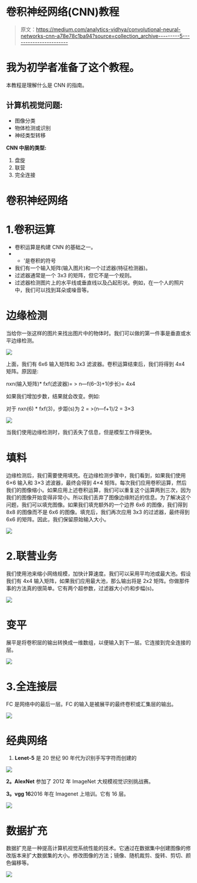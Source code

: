 # 卷积神经网络(CNN)教程

> 原文：<https://medium.com/analytics-vidhya/convolutional-neural-networks-cnn-a78e78c1ba94?source=collection_archive---------5----------------------->

# 我为初学者准备了这个教程。

本教程是理解什么是 CNN 的指南。

## 计算机视觉问题:

*   图像分类
*   物体检测或识别
*   神经类型转移

**CNN 中层的类型:**

1.  盘旋
2.  联营
3.  完全连接

# 卷积神经网络

# 1.卷积运算

*   卷积运算是构建 CNN 的基础之一。
*   * '是卷积的符号
*   我们有一个输入矩阵(输入图片)和一个过滤器(特征检测器)。
*   过滤器通常是一个 3x3 的矩阵，但它不是一个规则。
*   过滤器检测图片上的水平线或垂直线以及凸起形状。例如，在一个人的照片中，我们可以找到耳朵或噪音等。

# 边缘检测

当给你一张这样的图片来找出图片中的物体时。我们可以做的第一件事是垂直或水平边缘检测。

![](img/6e24fe90600c314f01de4696217a97b1.png)

上面，我们有 6x6 输入矩阵和 3x3 滤波器。卷积运算结束后，我们将得到 4x4 矩阵。原因是:

nxn(输入矩阵)* fxf(滤波器)= > n—f(6–3)+1(步长)= 4x4

如果我们增加步数，结果就会改变。例如:

对于 nxn(6) * fxf(3)，步距(s)为 2 = >(n—f+1)/2 = 3×3

![](img/63678456fee10b9100217a9793b07599.png)

当我们使用边缘检测时，我们丢失了信息，但是模型工作得更快。

# 填料

边缘检测后，我们需要使用填充。在边缘检测步骤中，我们看到，如果我们使用 6×6 输入和 3×3 滤波器，最终会得到 4×4 矩阵。每次我们应用卷积运算，然后我们的图像缩小。如果应用上述卷积运算，我们可以重复这个运算两到三次，因为我们的图像开始变得非常小。所以我们丢弃了图像边缘附近的信息。为了解决这个问题，我们可以填充图像。如果我们填充额外的一个边界 6x6 的图像，我们得到 8x8 的图像而不是 6x6 的图像。填充后，我们再次应用 3x3 的过滤器，最终得到 6x6 的矩阵。因此，我们保留原始输入大小。

![](img/c522adf9b97a7b922c2cc42122b7a153.png)

# 2.联营业务

我们使用池来缩小网络规模，加快计算速度。我们可以采用平均池或最大池。假设我们有 4x4 输入矩阵，如果我们应用最大池，那么输出将是 2x2 矩阵。你做那件事的方法真的很简单。它有两个超参数，过滤器大小(f)和步幅(s)。

![](img/525bd94d81347d8a82c83b1dce46e0fe.png)

# 变平

展平是将卷积层的输出转换成一维数组，以便输入到下一层。它连接到完全连接的层。

![](img/e2dc77aa53bd72545f7f8c41546fe096.png)

# 3.全连接层

FC 是网络中的最后一层。FC 的输入是被展平的最终卷积或汇集层的输出。

![](img/a5bbbbb92ef4bd56d06e749830ff8615.png)

# 经典网络

1.  **Lenet-5** 是 20 世纪 90 年代为识别手写字符而创建的

![](img/660981dc8e8ff107acd1bf68b873f347.png)

**2。AlexNet** 参加了 2012 年 ImageNet 大规模视觉识别挑战赛。

**3。vgg 16**2016 年在 Imagenet 上培训。它有 16 层。

![](img/431c89b37eb2138b65d8730390715d5e.png)

# 数据扩充

数据扩充是一种提高计算机视觉系统性能的技术。它通过在数据集中创建图像的修改版本来扩大数据集的大小。修改图像的方法；镜像、随机裁剪、旋转、剪切、颜色偏移等。

![](img/c0a83614962c50229dcae8401eea0e74.png)